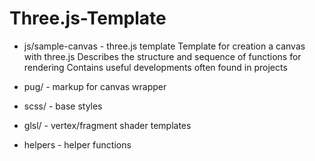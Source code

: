 # Three.js-Template

- js/sample-canvas - three.js template
  Template for creation a canvas with three.js
  Describes the structure and sequence of functions for rendering
  Contains useful developments often found in projects

- pug/ - markup for canvas wrapper
- scss/ - base styles
- glsl/ - vertex/fragment shader templates
- helpers - helper functions
